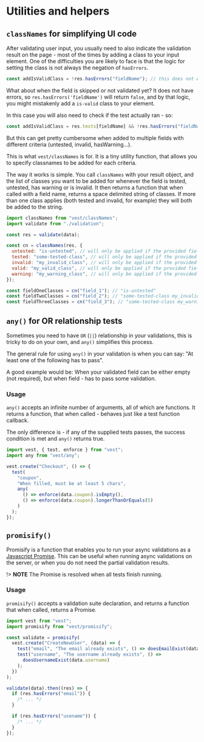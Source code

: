 # Utilities and helpers

## `classNames` for simplifying UI code

After validating user input, you usually need to also indicate the validation result on the page - most of the times by adding a class to your input element. One of the difficulties you are likely to face is that the logic for setting the class is not always the negation of `hasErrors`.

```js
const addIsValidClass = !res.hasErrors("fieldName"); // this does not ALWAYS mean 'valid'
```

What about when the field is skipped or not validated yet? It does not have errors, so `res.hasErrors('fieldName')` will return `false`, and by that logic, you might mistakenly add a `is-valid` class to your element.

In this case you will also need to check if the test actually ran - so:

```js
const addIsValidClass = res.tests[fieldName] && !res.hasErrors("fieldName");
```

But this can get pretty cumbersome when added to multiple fields with different criteria (untested, invalid, hasWarning...).

This is what `vest/classNames` is for. It is a tiny utility function, that allows you to specify classnames to be added for each criteria.

The way it works is simple. You call `classNames` with your result object, and the list of classes you want to be added for whenever the field is tested, untested, has warning or is invalid. It then returns a function that when called with a field name, returns a space delimited string of classes. If more than one class applies (both tested and invalid, for example) they will both be added to the string.

```js
import classNames from "vest/classNames";
import validate from "./validation";

const res = validate(data);

const cn = classNames(res, {
  untested: "is-untested", // will only be applied if the provided field did not run yet
  tested: "some-tested-class", // will only be applied if the provided field did run
  invalid: "my_invalid_class", // will only be applied if the provided field ran at least once and has an errror
  valid: "my_valid_class", // will only be applied if the provided field ran at least once does not have errors or warnings
  warning: "my_warning_class", // will only be applied if the provided field ran at least once and has a warning
});

const fieldOneClasses = cn("field_1"); // "is-untested"
const fieldTwoClasses = cn("field_2"); // "some-tested-class my_invalid_class"
const fieldThreeClasses = cn("field_3"); // "some-tested-class my_warning_class"
```

## `any()` for OR relationship tests

Sometimes you need to have `OR` (`||`) relationship in your validations, this is tricky to do on your own, and `any()` simplifies this process.

The general rule for using `any()` in your validation is when you can say: "At least one of the following has to pass".

A good example would be: When your validated field can be either empty (not required), but when field - has to pass some validation.

### Usage

`any()` accepts an infinite number of arguments, all of which are functions. It returns a function, that when called - behaves just like a test function callback.

The only difference is - if any of the supplied tests passes, the success condition is met and `any()` returns true.

```js
import vest, { test, enforce } from "vest";
import any from "vest/any";

vest.create("Checkout", () => {
  test(
    "coupon",
    "When filled, must be at least 5 chars",
    any(
      () => enforce(data.coupon).isEmpty(),
      () => enforce(data.coupon).longerThanOrEquals(5)
    )
  );
});
```

## `promisify()`

Promisify is a function that enables you to run your async validations as a [Javascript Promise](https://developer.mozilla.org/en-US/docs/Web/JavaScript/Reference/Global_Objects/Promise).
This can be useful when running async validations on the server, or when you do not need the partial validation results.

!> **NOTE** The Promise is resolved when all tests finish running.

### Usage

`promisify()` accepts a validation suite declaration, and returns a function that when called, returns a Promise.

```js
import vest from "vest";
import promisify from "vest/promisify";

const validate = promisify(
  vest.create("CreateNewUser", (data) => {
    test("email", "The email already exists", () => doesEmailExist(data.email));
    test("username", "The username already exists", () =>
      doesUsernameExist(data.username)
    );
  })
);

validate(data).then((res) => {
  if (res.hasErrors("email")) {
    /* ... */
  }

  if (res.hasErrors("usename")) {
    /* ... */
  }
});
```
